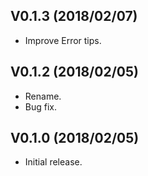 ## V0.1.3 (2018/02/07)
 - Improve Error tips.

## V0.1.2 (2018/02/05)
 - Rename.
 - Bug fix.

## V0.1.0 (2018/02/05)
 - Initial release.
